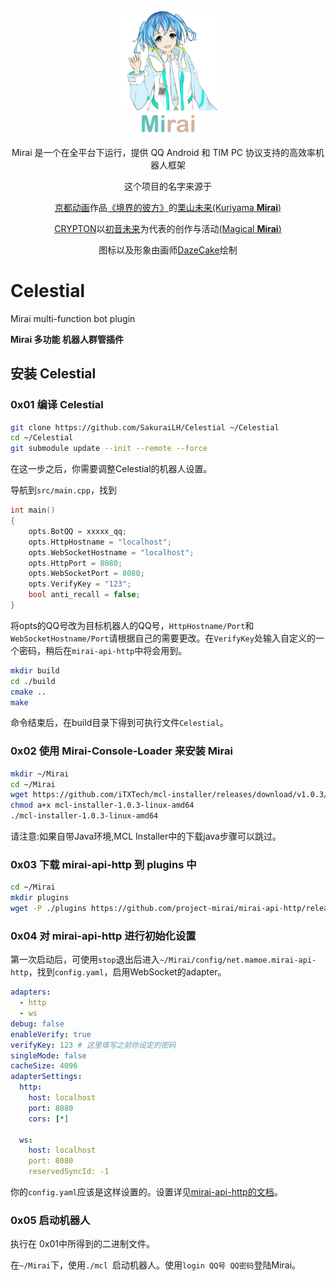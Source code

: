 <div align="center">
   <img width="160" src="https://github.com/mamoe/mirai/blob/dev/docs/mirai.png" alt="logo"></br>
   <img width="95" src="https://github.com/mamoe/mirai/blob/dev/docs/mirai.svg" alt="title">

<br>

Mirai 是一个在全平台下运行，提供 QQ Android 和 TIM PC 协议支持的高效率机器人框架

这个项目的名字来源于
     <p><a href = "http://www.kyotoanimation.co.jp/">京都动画</a>作品<a href = "https://zh.moegirl.org/zh-hans/%E5%A2%83%E7%95%8C%E7%9A%84%E5%BD%BC%E6%96%B9">《境界的彼方》</a>的<a href = "https://zh.moegirl.org/zh-hans/%E6%A0%97%E5%B1%B1%E6%9C%AA%E6%9D%A5">栗山未来(Kuriyama <b>Mirai</b>)</a></p>
     <p><a href = "https://www.crypton.co.jp/">CRYPTON</a>以<a href = "https://www.crypton.co.jp/miku_eng">初音未来</a>为代表的创作与活动<a href = "https://magicalmirai.com/2019/index_en.html">(Magical <b>Mirai</b>)</a></p>
图标以及形象由画师<a href = "">DazeCake</a>绘制
</div>

# Celestial
Mirai multi-function bot plugin

<b>Mirai 多功能 机器人群管插件</b>

## 安装 Celestial

### 0x01 编译 Celestial

```sh
git clone https://github.com/SakuraiLH/Celestial ~/Celestial
cd ~/Celestial
git submodule update --init --remote --force
```

在这一步之后，你需要调整Celestial的机器人设置。

导航到`src/main.cpp`，找到

```c++
int main()
{
	opts.BotQQ = xxxxx_qq;
	opts.HttpHostname = "localhost";
	opts.WebSocketHostname = "localhost";
	opts.HttpPort = 8080;
	opts.WebSocketPort = 8080;
	opts.VerifyKey = "123";
	bool anti_recall = false;
}
```

将opts的QQ号改为目标机器人的QQ号，`HttpHostname/Port`和`WebSocketHostname/Port`请根据自己的需要更改。在`VerifyKey`处输入自定义的一个密码，稍后在`mirai-api-http`中将会用到。

```sh
mkdir build
cd ./build
cmake ..
make
```

命令结束后，在build目录下得到可执行文件`Celestial`。

### 0x02 使用 Mirai-Console-Loader 来安装 Mirai

```sh
mkdir ~/Mirai
cd ~/Mirai
wget https://github.com/iTXTech/mcl-installer/releases/download/v1.0.3/mcl-installer-1.0.3-linux-amd64
chmod a+x mcl-installer-1.0.3-linux-amd64
./mcl-installer-1.0.3-linux-amd64
```

请注意:如果自带Java环境,MCL Installer中的下载java步骤可以跳过。

### 0x03 下载 mirai-api-http 到 plugins 中

```sh
cd ~/Mirai
mkdir plugins
wget -P ./plugins https://github.com/project-mirai/mirai-api-http/releases/download/v2.2.0/mirai-api-http-v2.2.0.mirai.jar
```

### 0x04 对 mirai-api-http 进行初始化设置

第一次启动后，可使用`stop`退出后进入`~/Mirai/config/net.mamoe.mirai-api-http`，找到`config.yaml`，启用WebSocket的adapter。

```yaml
adapters:
  - http
  - ws
debug: false
enableVerify: true
verifyKey: 123 # 这里填写之前你设定的密码
singleMode: false
cacheSize: 4096
adapterSettings:
  http:
    host: localhost
    port: 8080
    cors: [*]

  ws:
    host: localhost
    port: 8080
    reservedSyncId: -1
```

你的`config.yaml`应该是这样设置的。设置详见[mirai-api-http的文档](https://github.com/project-mirai/mirai-api-http#adapter)。

### 0x05 启动机器人

执行在 0x01中所得到的二进制文件。

在`~/Mirai`下，使用`./mcl `启动机器人。使用`login QQ号 QQ密码`登陆Mirai。
